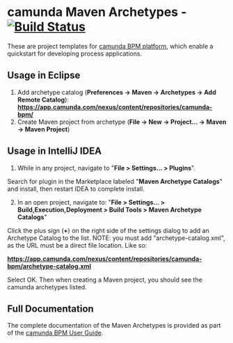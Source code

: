 # camunda Maven Archetypes - [![Build Status](https://buildhive.cloudbees.com/job/camunda/job/camunda-archetypes/badge/icon)](https://buildhive.cloudbees.com/job/camunda/job/camunda-archetypes/)

These are project templates for [camunda BPM platform](http://camunda.org/), which enable a quickstart for developing process applications.


## Usage in Eclipse

1. Add archetype catalog (**Preferences -> Maven -> Archetypes -> Add Remote Catalog**):
    **https://app.camunda.com/nexus/content/repositories/camunda-bpm/**
2. Create Maven project from archetype (**File -> New -> Project... -> Maven -> Maven Project**)

## Usage in IntelliJ IDEA

1.  While in any project, navigate to "**File > Settings... > Plugins**".  

Search for plugin in the Marketplace labeled "**Maven Archetype Catalogs**" and install, then restart IDEA to complete install.

2.  In an open project, navigate to: "**File > Settings... > Build,Execution,Deployment > Build Tools > Maven Archetype Catalogs**"

Click the plus sign (**+**) on the right side of the settings dialog to add an Archetype Catalog to the list.  NOTE:  you must add "archetype-catalog.xml", as the URL must be a direct file location.  Like so:

**https://app.camunda.com/nexus/content/repositories/camunda-bpm/archetype-catalog.xml**

Select OK.  Then when creating a Maven project, you should see the camunda archetypes listed.

## Full Documentation

The complete documentation of the Maven Archetypes is provided as part of the [camunda BPM User Guide](https://docs.camunda.org/manual/latest/user-guide/process-applications/maven-archetypes/).
